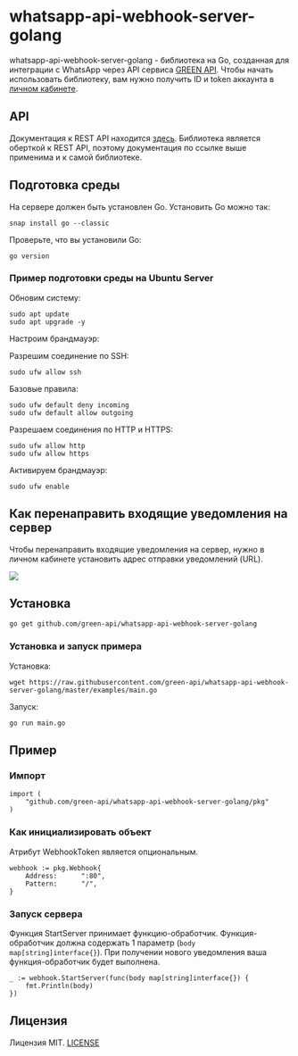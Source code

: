# whatsapp-api-webhook-server-golang

whatsapp-api-webhook-server-golang - библиотека на Go, созданная для интеграции с WhatsApp через API
сервиса [GREEN API](https://green-api.com/). Чтобы начать использовать библиотеку, вам нужно получить ID и token
аккаунта в [личном кабинете](https://console.green-api.com/).

## API

Документация к REST API находится [здесь](https://green-api.com/docs/api/). Библиотека является оберткой к REST API,
поэтому документация по ссылке выше применима и к самой библиотеке.

## Подготовка среды

На сервере должен быть установлен Go. Установить Go можно так:

```shell
snap install go --classic
```

Проверьте, что вы установили Go:

```shell
go version
```

### Пример подготовки среды на Ubuntu Server

Обновим систему:

```shell
sudo apt update
sudo apt upgrade -y
```

Настроим брандмауэр:

Разрешим соединение по SSH:

```shell
sudo ufw allow ssh
```

Базовые правила:

```shell
sudo ufw default deny incoming
sudo ufw default allow outgoing
```

Разрешаем соединения по HTTP и HTTPS:

```shell
sudo ufw allow http
sudo ufw allow https
```

Активируем брандмауэр:

```shell
sudo ufw enable
```

## Как перенаправить входящие уведомления на сервер

Чтобы перенаправить входящие уведомления на сервер, нужно в личном кабинете установить адрес отправки уведомлений (URL).

![](https://raw.githubusercontent.com/green-api/whatsapp-api-webhook-server-python/master/media/ChangeWebhookServerURL.png)

## Установка

```shell
go get github.com/green-api/whatsapp-api-webhook-server-golang
```

### Установка и запуск примера

Установка:

```shell
wget https://raw.githubusercontent.com/green-api/whatsapp-api-webhook-server-golang/master/examples/main.go
```

Запуск:

```shell
go run main.go
```

## Пример

### Импорт

```
import (
	"github.com/green-api/whatsapp-api-webhook-server-golang/pkg"
)
```

### Как инициализировать объект

Атрибут WebhookToken является опциональным.

```
webhook := pkg.Webhook{
    Address:      ":80",
    Pattern:      "/",
}
```

### Запуск сервера

Функция StartServer принимает функцию-обработчик. Функция-обработчик должна содержать 1
параметр (`body map[string]interface{}`). При получении нового уведомления ваша функция-обработчик будет выполнена.

```
_ := webhook.StartServer(func(body map[string]interface{}) {
    fmt.Println(body)
})
```

## Лицензия

Лицензия MIT. [LICENSE](LICENSE)
